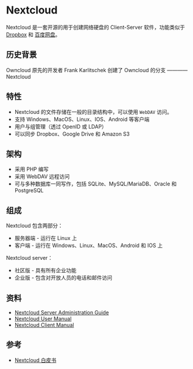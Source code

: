 # Nextcloud

Nextcloud 是一套开源的用于创建网络硬盘的 Client-Server 软件，功能类似于 [Dropbox](https://www.dropbox.com/) 和 [百度网盘](https://pan.baidu.com/)。

## 历史背景

Owncloud 原先的开发者 Frank Karlitschek 创建了 Owncloud 的分支 ———— Nextcloud

## 特性

* Nextcloud 的文件存储在一般的目录结构中，可以使用 `WebDAV` 访问。
* 支持 Windows、MacOS、Linux、IOS、Android 等客户端
* 用户与组管理（透过 OpenID 或 LDAP）
* 可以同步 Dropbox、Google Drive 和 Amazon S3

## 架构

* 采用 PHP 编写
* 采用 WebDAV 远程访问
* 可与多种数据库一同写作，包括 SQLite、MySQL/MariaDB、Oracle 和 PostgreSQL

## 组成

Nextcloud 包含两部分：

* 服务器端 - 运行在 Linux 上
* 客户端 - 运行在 Windows、Linux、MacOS、Android 和 IOS 上

Nextcloud server：

* 社区版 - 具有所有企业功能
* 企业版 - 包含对开放人员的电话和邮件访问

## 资料

* [Nextcloud Server Administration Guide](https://docs.nextcloud.com/server/latest/admin_manual/contents.html)
* [Nextcloud User Manual](https://docs.nextcloud.com/server/latest/user_manual/)
* [Nextcloud Client Manual](https://docs.nextcloud.com/desktop/2.4/)

## 参考

* [Nextcloud 白皮书](https://nextcloud.com/whitepapers/)